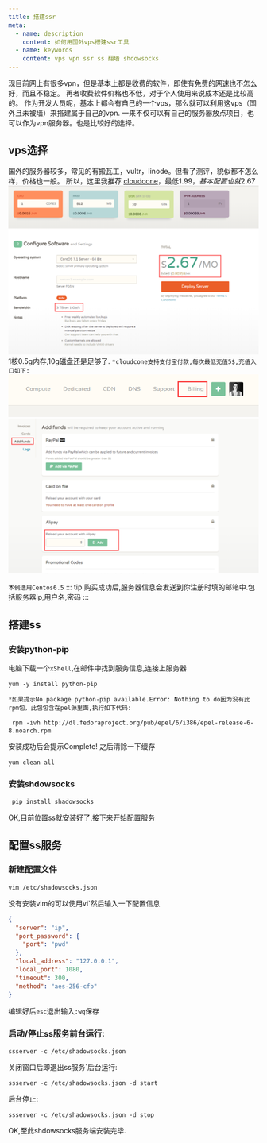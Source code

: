 ```yaml
---
title: 搭建ssr
meta:
  - name: description
    content: 如何用国外vps搭建ssr工具
  - name: keywords
    content: vps vpn ssr ss 翻墙 shdowsocks
---
```

现目前网上有很多vpn，但是基本上都是收费的软件，即使有免费的网速也不怎么好，而且不稳定。
再者收费软件价格也不低，对于个人使用来说成本还是比较高的。
作为开发人员呢，基本上都会有自己的一个vps，那么就可以利用这vps（国外且未被墙）来搭建属于自己的vpn.
一来不仅可以有自己的服务器放点项目，也可以作为vpn服务器。也是比较好的选择。

## vps选择
国外的服务器较多，常见的有搬瓦工，vultr，linode。但看了测评，貌似都不怎么样，价格也一般。
所以，这里我推荐  [cloudcone](https://app.cloudcone.com/?ref=1080)，最低1.99$，基本配置也就2.67$![1](../public/img/createSsr/1.png)1核0.5g内存,10g磁盘还是足够了.
`*cloudcone支持支付宝付款,每次最低充值5$,充值入口如下:`![2](../public/img/createSsr/3.png)![3](../public/img/createSsr/2.png)

`本例选用Centos6.5`
::: tip 
购买成功后,服务器信息会发送到你注册时填的邮箱中.包括服务器ip,用户名,密码
:::
##  搭建ss
###  安装python-pip
电脑下载一个`xShell`,在邮件中找到服务信息,连接上服务器
````
yum -y install python-pip
`````
`*如果提示No package python-pip available.Error: Nothing to do因为没有此rpm包，此包包含在pel源里面,执行如下代码:`

````
 rpm -ivh http://dl.fedoraproject.org/pub/epel/6/i386/epel-release-6-8.noarch.rpm
````
安装成功后会提示Complete! 之后清除一下缓存
````
yum clean all 
````
###  安装shdowsocks
 ````
  pip install shadowsocks
 ````
 OK,目前位置ss就安装好了,接下来开始配置服务
##  配置ss服务
###  新建配置文件
````
vim /etc/shadowsocks.json
`````
没有安装vim的可以使用vi`然后输入一下配置信息
````json
{
  "server": "ip",
  "port_password": {
    "port": "pwd"
  },
  "local_address": "127.0.0.1",
  "local_port": 1080,
  "timeout": 300,
  "method": "aes-256-cfb"
}
````
编辑好后`esc`退出输入`:wq`保存
###  启动/停止ss服务前台运行:
````
ssserver -c /etc/shadowsocks.json        
````
关闭窗口后即退出ss服务`后台运行:
````
ssserver -c /etc/shadowsocks.json -d start
````
后台停止:
````
ssserver -c /etc/shadowsocks.json -d stop
````

OK,至此shdowsocks服务端安装完毕.